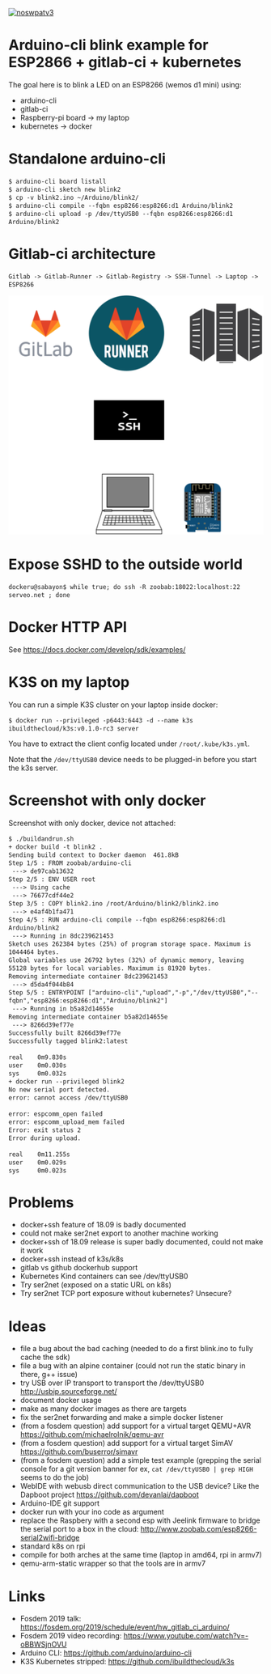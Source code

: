 [![noswpatv3](http://zoobab.wdfiles.com/local--files/start/noupcv3.jpg)](https://ffii.org/donate-now-to-save-europe-from-software-patents-says-ffii/)

Arduino-cli blink example for ESP2866 + gitlab-ci + kubernetes
==============================================================

The goal here is to blink a LED on an ESP8266 (wemos d1 mini) using:

* arduino-cli
* gitlab-ci
* Raspberry-pi board -> my laptop
* kubernetes -> docker

Standalone arduino-cli
======================

```
$ arduino-cli board listall
$ arduino-cli sketch new blink2
$ cp -v blink2.ino ~/Arduino/blink2/
$ arduino-cli compile --fqbn esp8266:esp8266:d1 Arduino/blink2
$ arduino-cli upload -p /dev/ttyUSB0 --fqbn esp8266:esp8266:d1 Arduino/blink2
```

Gitlab-ci architecture
======================

```
Gitlab -> Gitlab-Runner -> Gitlab-Registry -> SSH-Tunnel -> Laptop -> ESP8266
```

![network diagram](diagram.png)


Expose SSHD to the outside world
================================

```
dockeru@sabayon$ while true; do ssh -R zoobab:18022:localhost:22 serveo.net ; done
```

Docker HTTP API
===============

See https://docs.docker.com/develop/sdk/examples/

K3S on my laptop
================

You can run a simple K3S cluster on your laptop inside docker:

```
$ docker run --privileged -p6443:6443 -d --name k3s ibuildthecloud/k3s:v0.1.0-rc3 server
```

You have to extract the client config located under ```/root/.kube/k3s.yml```.

Note that the ```/dev/ttyUSB0``` device needs to be plugged-in before you start the k3s server.

Screenshot with only docker
============================

Screenshot with only docker, device not attached:

```
$ ./buildandrun.sh
+ docker build -t blink2 .
Sending build context to Docker daemon  461.8kB
Step 1/5 : FROM zoobab/arduino-cli
 ---> de97cab13632
Step 2/5 : ENV USER root
 ---> Using cache
 ---> 76677cdf44e2
Step 3/5 : COPY blink2.ino /root/Arduino/blink2/blink2.ino
 ---> e4af4b1fa471
Step 4/5 : RUN arduino-cli compile --fqbn esp8266:esp8266:d1 Arduino/blink2
 ---> Running in 8dc239621453
Sketch uses 262384 bytes (25%) of program storage space. Maximum is 1044464 bytes.
Global variables use 26792 bytes (32%) of dynamic memory, leaving 55128 bytes for local variables. Maximum is 81920 bytes.
Removing intermediate container 8dc239621453
 ---> d5da4f044b84
Step 5/5 : ENTRYPOINT ["arduino-cli","upload","-p","/dev/ttyUSB0","--fqbn","esp8266:esp8266:d1","Arduino/blink2"]
 ---> Running in b5a82d14655e
Removing intermediate container b5a82d14655e
 ---> 8266d39ef77e
Successfully built 8266d39ef77e
Successfully tagged blink2:latest

real    0m9.830s
user    0m0.030s
sys     0m0.032s
+ docker run --privileged blink2
No new serial port detected.
error: cannot access /dev/ttyUSB0

error: espcomm_open failed
error: espcomm_upload_mem failed
Error: exit status 2
Error during upload.

real    0m11.255s
user    0m0.029s
sys     0m0.023s
```

Problems
========

* docker+ssh feature of 18.09 is badly documented
* could not make ser2net export to another machine working
* docker+ssh of 18.09 release is super badly documented, could not make it work
* docker+ssh instead of k3s/k8s
* gitlab vs github dockerhub support
* Kubernetes Kind containers can see /dev/ttyUSB0
* Try ser2net (exposed on a static URL on k8s)
* Try ser2net TCP port exposure without kubernetes? Unsecure?

Ideas
=====

* file a bug about the bad caching (needed to do a first blink.ino to fully cache the sdk)
* file a bug with an alpine container (could not run the static binary in there, g++ issue)
* try USB over IP transport to transport the /dev/ttyUSB0 http://usbip.sourceforge.net/
* document docker usage
* make as many docker images as there are targets
* fix the ser2net forwarding and make a simple docker listener
* (from a fosdem question) add support for a virtual target QEMU+AVR https://github.com/michaelrolnik/qemu-avr
* (from a fosdem question) add support for a virtual target SimAV https://github.com/buserror/simavr
* (from a fosdem question) add a simple test example (grepping the serial console for a git version banner for ex, ```cat /dev/ttyUSB0 | grep HIGH``` seems to do the job)
* WebIDE with webusb direct communication to the USB device? Like the Dapboot project https://github.com/devanlai/dapboot
* Arduino-IDE git support
* docker run with your ino code as argument
* replace the Raspbery with a second esp with Jeelink firmware to bridge the serial port to a box in the cloud: http://www.zoobab.com/esp8266-serial2wifi-bridge
* standard k8s on rpi
* compile for both arches at the same time (laptop in amd64, rpi in armv7)
* qemu-arm-static wrapper so that the tools are in armv7

Links
=====

* Fosdem 2019 talk: https://fosdem.org/2019/schedule/event/hw_gitlab_ci_arduino/
* Fosdem 2019 video recording: https://www.youtube.com/watch?v=-oBBWSjnOVU
* Arduino CLI: https://github.com/arduino/arduino-cli
* K3S Kubernetes stripped: https://github.com/ibuildthecloud/k3s
